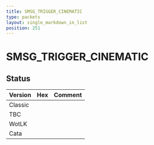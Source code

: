 ```yaml
---
title: SMSG_TRIGGER_CINEMATIC
type: packets
layout: single_markdown_in_list
position: 251
---
```


# SMSG_TRIGGER_CINEMATIC

## Status

Version | Hex | Comment
---------- | ---------- | ---------- 
Classic |  |  
TBC |  |  
WotLK |  |  
Cata |  |  
